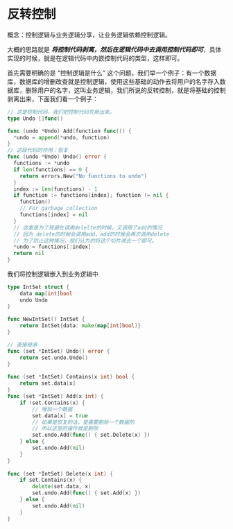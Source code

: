 <!--
 * @Author: shgopher shgopher@gmail.com
 * @Date: 2023-04-01 04:16:37
 * @LastEditors: shgopher shgopher@gmail.com
 * @LastEditTime: 2023-06-11 08:17:52
 * @FilePath: /GOFamily/基础/函数方法/0.md
 * @Description: 
 * 
 * Copyright (c) 2023 by shgopher, All Rights Reserved. 
-->
# 反转控制

概念：控制逻辑与业务逻辑分享，让业务逻辑依赖控制逻辑。

大概的思路就是 ***将控制代码剥离，然后在逻辑代码中去调用控制代码即可***，具体实现的时候，就是在逻辑代码中内嵌控制代码的类型，这样即可。

首先需要明确的是 “控制逻辑是什么” 这个问题，我们举一个例子：有一个数据库，数据库的增删改查就是控制逻辑，使用这些基础的动作去将用户的名字存入数据库，删除用户的名字，这叫业务逻辑，我们所说的反转控制，就是将基础的控制剥离出来，下面我们看一个例子：

```go
// 这是控制代码，我们把控制代码先揪出来。
type Undo []func()

func (undo *Undo) Add(function func()) {
  *undo = append(*undo, function)
}
// 这段代码的作用：恢复
func (undo *Undo) Undo() error {
  functions := *undo
  if len(functions) == 0 {
    return errors.New("No functions to undo")
  }
  index := len(functions) - 1
  if function := functions[index]; function != nil {
    function()
    // For garbage collection
    functions[index] = nil 
  }
  // 这里是为了规避在调用delelte的时候，又调用了add的情况
  // 因为 delete的时候会调用add，add的时候会再次调用delete
  // 为了防止这种情况，我们认为的将这个切片减去一个即可。
  *undo = functions[:index]
  return nil
}
```

我们将控制逻辑嵌入到业务逻辑中

```go
type IntSet struct {
    data map[int]bool
    undo Undo
}
 
func NewIntSet() IntSet {
    return IntSet{data: make(map[int]bool)}
}

// 直接继承
func (set *IntSet) Undo() error {
    return set.undo.Undo()
}
 
func (set *IntSet) Contains(x int) bool {
    return set.data[x]
}
func (set *IntSet) Add(x int) {
    if !set.Contains(x) {
        // 增加一个数据
        set.data[x] = true
        // 如果是恢复的话，是需要删除一个数据的
        // 所以这里的操作就是删除
        set.undo.Add(func() { set.Delete(x) })
    } else {
        set.undo.Add(nil)
    }
}
 
func (set *IntSet) Delete(x int) {
    if set.Contains(x) {
        delete(set.data, x)
        set.undo.Add(func() { set.Add(x) })
    } else {
        set.undo.Add(nil)
    }
}

```





